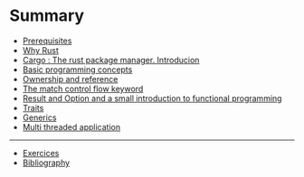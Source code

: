 # Summary
- [Prerequisites](./prerequisites.md)
- [Why Rust](./why_rust.md)
- [Cargo : The rust package manager. Introducion](./cargo-intro.md)
- [Basic programming concepts](./basic_concepts.md)
- [Ownership and reference](./reference_ownership.md)
- [The match control flow keyword](./match.md)
- [Result and Option and a small introduction to functional programming](./result_option.md)
- [Traits](./trait.md)
- [Generics]()
- [Multi threaded application]()
---
- [Exercices](./launching_exercices.md)
- [Bibliography](./bibliography.md)